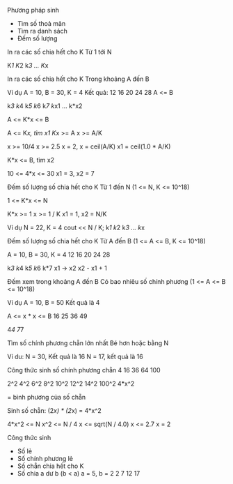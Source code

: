 Phương pháp sinh
- Tìm số thoả mãn
- Tìm ra danh sách
- Đếm số lượng

In ra các số chia hết cho K
Từ 1 tới N

K*1  K*2  k*3 ... K*x

In ra các số chia hết cho K
Trong khoảng A đến B

Ví dụ A = 10, B = 30, K = 4
Kết quả: 12 16 20 24 28
A <= B

k*3  k*4  k*5  k*6  k*7
k*x1 ... k*x2

A <= K*x <= B

A <= K*x, tìm x1
K*x >= A
x >= A/K

x >= 10/4
x >= 2.5
x = 2, x = ceil(A/K)
x1 = ceil(1.0 * A/K)


K*x <= B, tìm x2

10 <= 4*x <= 30
x1 = 3, x2 = 7






Đếm số lượng số chia hết cho K
Từ 1 đến N
(1 <= N, K <= 10^18)

1 <= K*x <= N

K*x >= 1
x >= 1 / K
x1 = 1, x2 = N/K

Ví dụ N = 22, K = 4
cout << N / K;
k*1  k*2 k*3 ... k*x 

Đếm số lượng số chia hết cho K
Từ A đến B
(1 <= A <= B, K <= 10^18)

A = 10, B = 30, K = 4
12 16 20 24 28

k*3 k*4 k*5 k*6 k*7
x1 -> x2
x2 - x1 + 1


Đếm xem trong khoảng A đến B
Có bao nhiêu số chính phương
(1 <= A <= B <= 10^18)

Ví dụ A = 10, B = 50
Kết quả là 4

A <= x * x <= B
16 25 36 49

4*4      7*7

Tìm số chính phương chẵn lớn nhất
Bé hơn hoặc bằng N

Ví du:
N = 30, Kết quả là 16
N = 17, kết quả là 16

Công thức sinh số chính phương chẵn
4 16 36 64 100

2^2  4^2  6^2  8^2  10^2 12^2 14^2 100^2
4*x^2

= bình phương của số chẵn

Sinh số chẵn: (2*x) * (2*x) = 4*x^2

4*x^2 <= N
x^2 <= N / 4
x <= sqrt(N / 4.0)
x <= 2.7
x = 2

Công thức sinh
- Số lẻ
- Số chính phương lẻ
- Số chẵn chia hết cho K
- Số chia a dư b (b < a)
a = 5, b = 2
2 7 12 17 






